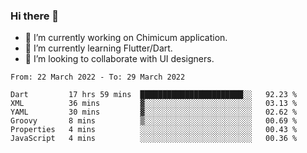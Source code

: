 ### Hi there 👋

<!--
**devcat37/devcat37** is a ✨ _special_ ✨ repository because its `README.md` (this file) appears on your GitHub profile.-->


- 🔭 I’m currently working on Chimicum application.
- 🌱 I’m currently learning Flutter/Dart.
- 👯 I’m looking to collaborate with UI designers.
<!-- - 🤔 I’m looking for help with ... -->

<!--START_SECTION:waka-->

```text
From: 22 March 2022 - To: 29 March 2022

Dart         17 hrs 59 mins  ███████████████████████░░   92.23 %
XML          36 mins         ▓░░░░░░░░░░░░░░░░░░░░░░░░   03.13 %
YAML         30 mins         ▓░░░░░░░░░░░░░░░░░░░░░░░░   02.62 %
Groovy       8 mins          ▒░░░░░░░░░░░░░░░░░░░░░░░░   00.69 %
Properties   4 mins          ░░░░░░░░░░░░░░░░░░░░░░░░░   00.43 %
JavaScript   4 mins          ░░░░░░░░░░░░░░░░░░░░░░░░░   00.36 %
```

<!--END_SECTION:waka-->
